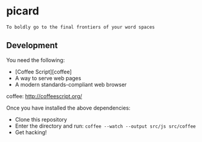 # picard #

    To boldly go to the final frontiers of your word spaces

## Development ##

You need the following:

* [Coffee Script][coffee]
* A way to serve web pages
* A modern standards-compliant web browser

coffee: http://coffeescript.org/

Once you have installed the above dependencies:

* Clone this repository
* Enter the directory and run: `coffee --watch --output src/js src/coffee`
* Get hacking!
